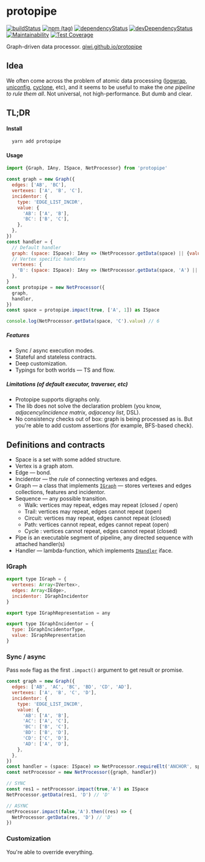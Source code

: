 # protopipe

[![buildStatus](https://img.shields.io/travis/com/qiwi/protopipe.svg?maxAge=3600&branch=master)](https://travis-ci.com/qiwi/protopipe)
[![npm (tag)](https://img.shields.io/npm/v/protopipe/latest.svg)](https://www.npmjs.com/package/protopipe)
[![dependencyStatus](https://img.shields.io/david/qiwi/protopipe.svg?maxAge=3600)](https://david-dm.org/qiwi/protopipe)
[![devDependencyStatus](https://img.shields.io/david/dev/qiwi/protopipe.svg?maxAge=3600)](https://david-dm.org/qiwi/protopipe)
[![Maintainability](https://api.codeclimate.com/v1/badges/c92ca2ab30d16e8cdec7/maintainability)](https://codeclimate.com/github/qiwi/protopipe/maintainability)
[![Test Coverage](https://api.codeclimate.com/v1/badges/c92ca2ab30d16e8cdec7/test_coverage)](https://codeclimate.com/github/qiwi/protopipe/test_coverage)

Graph-driven data processor. [qiwi.github.io/protopipe](https://qiwi.github.io/protopipe/)

## Idea
We often come across the problem of atomic data processing ([logwrap](https://github.com/qiwi/logwrap), [uniconfig](https://github.com/qiwi/uniconfig), [cyclone](https://github.com/qiwi/cyclone), etc), and it seems to be useful to make the _one pipeline to rule them all_.
Not universal, not high-performance. But dumb and clear.

## TL;DR
#### Install
```bash
  yarn add protopipe
```

#### Usage
```javascript
import {Graph, IAny, ISpace, NetProcessor} from 'protopipe'

const graph = new Graph({
  edges: ['AB', 'BC'],
  vertexes: ['A', 'B', 'C'],
  incidentor: {
    type: 'EDGE_LIST_INCDR',
    value: {
      'AB': ['A', 'B'],
      'BC': ['B', 'C'],
    },
  },
})
const handler = {
  // Default handler
  graph: (space: ISpace): IAny => (NetProcessor.getData(space) || {value: 0}).value * 2,
  // Vertex specific handlers
  vertexes: {
    'B': (space: ISpace): IAny => (NetProcessor.getData(space, 'A') || {value: 10}).value * 3,
  },
}
const protopipe = new NetProcessor({
  graph,
  handler,
})
const space = protopipe.impact(true, ['A', 1]) as ISpace

console.log(NetProcessor.getData(space, 'C').value) // 6
```

##### Features
* Sync / async execution modes.
* Stateful and stateless contracts.
* Deep customization.
* Typings for both worlds — TS and flow.

##### Limitations (of default executor, traverser, etc)
* Protopipe supports digraphs only.
* The lib does not solve the declaration problem (you know, _adjacency/incidence matrix_, _adjacency list_, DSL).
* No consistency checks out of box: graph is being processed as is. But you're able to add custom assertions (for example, BFS-based check).

## Definitions and contracts
* Space is a set with some added structure.
* Vertex is a graph atom.
* Edge — bond.
* Incidentor — the _rule_ of connecting vertexes and edges.
* Graph — a class that implements [`IGraph`](./src/main/ts/types.ts) — stores vertexes and edges collections, features and incidentor.
* Sequence — any possible transition.
    * Walk: vertices may repeat, edges may repeat (closed / open)
    * Trail: vertices may repeat, edges cannot repeat (open)
    * Circuit: vertices may repeat, edges cannot repeat (closed)
    * Path: vertices cannot repeat, edges cannot repeat (open)
    * Cycle : vertices cannot repeat, edges cannot repeat (closed)
* Pipe is an executable segment of pipeline, any directed sequence with attached handler(s)
* Handler — lambda-function, which implements [`IHandler`](./src/main/ts/interface.ts) iface.

### IGraph
```javascript
export type IGraph = {
  vertexes: Array<IVertex>,
  edges: Array<IEdge>,
  incidentor: IGraphIncidentor
}

export type IGraphRepresentation = any

export type IGraphIncidentor = {
  type: IGraphIncidentorType,
  value: IGraphRepresentation
}
```

### Sync / async
Pass `mode` flag as the first `.impact()` argument to get result or promise.

```javascript
const graph = new Graph({
  edges: ['AB', 'AC', 'BC', 'BD', 'CD', 'AD'],
  vertexes: ['A', 'B', 'C', 'D'],
  incidentor: {
    type: 'EDGE_LIST_INCDR',
    value: {
      'AB': ['A', 'B'],
      'AC': ['A', 'C'],
      'BC': ['B', 'C'],
      'BD': ['B', 'D'],
      'CD': ['C', 'D'],
      'AD': ['A', 'D'],
    },
  },
})
const handler = (space: ISpace) => NetProcessor.requireElt('ANCHOR', space).value.vertex
const netProcessor = new NetProcessor({graph, handler})

// SYNC
const res1 = netProcessor.impact(true,'A') as ISpace 
NetProcessor.getData(res1, 'D') // 'D'

// ASYNC
netProcessor.impact(false,'A').then((res) => {
  NetProcessor.getData(res, 'D') // 'D'
})
```

### Customization
You're able to override everything.
